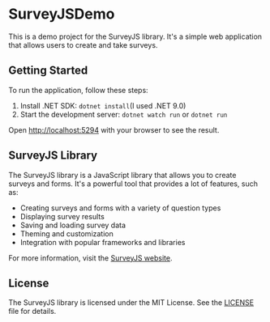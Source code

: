 # SurveyJSDemo

This is a demo project for the SurveyJS library. It's a simple web application that allows users to create and take surveys.

## Getting Started

To run the application, follow these steps:

1. Install .NET SDK: `dotnet install`(I used .NET 9.0)
2. Start the development server: `dotnet watch run` or `dotnet run`

Open [http://localhost:5294](http://localhost:5294) with your browser to see the result.

## SurveyJS Library

The SurveyJS library is a JavaScript library that allows you to create surveys and forms. It's a powerful tool that provides a lot of features, such as:

* Creating surveys and forms with a variety of question types
* Displaying survey results
* Saving and loading survey data
* Theming and customization
* Integration with popular frameworks and libraries

For more information, visit the [SurveyJS website](https://surveyjs.io/).

## License

The SurveyJS library is licensed under the MIT License. See the [LICENSE](LICENSE) file for details.
